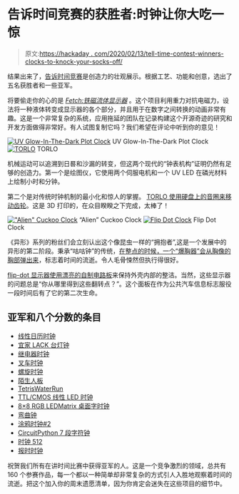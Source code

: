 # 告诉时间竞赛的获胜者:时钟让你大吃一惊

> 原文:[https://hackaday . com/2020/02/13/tell-time-contest-winners-clocks-to-knock-your-socks-off/](https://hackaday.com/2020/02/13/tell-time-contest-winners-clocks-to-knock-your-socks-off/)

结果出来了，[告诉时间竞赛](https://hackaday.io/contest/168639-tell-time-contest)是创造力的壮观展示。根据工艺、功能和创意，选出了五名获胜者和一些亚军。

将要偷走你的心的是 [*Fetch:铁磁流体显示器*](https://hackaday.io/project/167056-fetch-a-ferrofluid-display) 。这个项目利用重力对抗电磁力，设法将一种液体转变成显示器的各个部分，并且用于在数字之间转换的动画非常有趣。这是一个非常复杂的系统，应用拖延的团队在记录构建这个开源奇迹的研究和开发方面做得非常好。有人试图复制它吗？我们希望在评论中听到你的意见！

 [![UV Glow-In-The-Dark Plot Clock](../Images/459a6feac7d0b5b4c148cc2fb7bed54c.png "UV-glow-clock-hackaday-tell-time-contest")](https://hackaday.com/2020/02/13/tell-time-contest-winners-clocks-to-knock-your-socks-off/uv-glow-clock-hackaday-tell-time-contest/) UV Glow-In-The-Dark Plot Clock [![TORLO](../Images/c401c52039833c592baf5e5f95b757f1.png "torlo-hackaday-tell-time-contest")](https://hackaday.com/2020/02/13/tell-time-contest-winners-clocks-to-knock-your-socks-off/torlo-hackaday-tell-time-contest/) TORLO

机械运动可以追溯到日晷和沙漏的转变，但这两个现代的“钟表机构”证明仍然有足够的创造力。第一个是绘图仪，它使用两个伺服电机和一个 UV LED 在磷光材料上绘制小时和分钟。

第二个是对传统时钟机制的最小化和惊人的掌握。 [TORLO 使用硬盘上的音圈来移动齿轮](https://hackaday.io/project/25309-torlo)。这是 3D 打印的，在众目睽睽之下完成，太棒了！

 [!["Alien" Cuckoo Clock](../Images/f62043c92657b051d296acc96db3ebfb.png "xenomorph-cuckcoo-clock-hackaday-tell-time-contest")](https://hackaday.com/2020/02/13/tell-time-contest-winners-clocks-to-knock-your-socks-off/xenomorph-cuckcoo-clock-hackaday-tell-time-contest/) “Alien” Cuckoo Clock [![Flip Dot Clock](../Images/50ad53efc647acf07ff24a82f47ad522.png "flip-dot-clock-hackaday-tell-time-contest")](https://hackaday.com/2020/02/13/tell-time-contest-winners-clocks-to-knock-your-socks-off/flip-dot-clock-hackaday-tell-time-contest/) Flip Dot Clock

《异形》系列的粉丝们会立刻认出这个像昆虫一样的“拥抱者”,这是一个发展中的异形的第二阶段。秉承“咕咕钟”的传统，[在整点的时候，一个“爆胸器”会从胸像的胸部弹出来](https://hackaday.io/project/19829-alien-cuckoo-clock)，标志着时间的流逝。令人毛骨悚然但执行得很好。

[flip-dot 显示器使用漂亮的自制电路板](https://hackaday.io/project/169309-flip-dot-clock)来保持外壳内部的整洁。当然，这些显示器的问题总是“你从哪里得到这些翻转点？”。这个面板在作为公共汽车信息标志服役一段时间后有了它的第二次生命。

## 亚军和八个分数的条目

*   [线性日历时钟](https://hackaday.io/project/169122)
*   [宜家 LACK 台灯钟](https://hackaday.io/project/169494)
*   [继电器时钟](https://hackaday.io/project/169050)
*   [叉车时钟](https://hackaday.io/project/169160)
*   [螺旋时钟](https://hackaday.io/project/168890)
*   [陌生人板](https://hackaday.io/project/167567)
*   [TetrisWaterRun](https://hackaday.io/project/167643)
*   [TTL/CMOS 线性 LED 时钟](https://hackaday.io/project/168198)
*   [8×8 RGB LEDMatrix 桌面字时钟](https://hackaday.io/project/169194)
*   [弯曲钟](https://hackaday.io/project/185)
*   [涂鸦时钟#2](https://hackaday.io/project/7930)
*   [CircuitPython 7 段字符钟](https://hackaday.io/project/165822)
*   [时钟 512](https://hackaday.io/project/169197)
*   [报时时钟](https://hackaday.io/project/169286)

祝贺我们所有在讲时间比赛中获得亚军的人。这是一个竞争激烈的领域，总共有 160 个参赛作品，每一个都以一种简单却非常复杂的方式引人入胜地观察着时间的流逝。把这个加入你的周末遗愿清单，因为你肯定会迷失在这些项目的细节中。